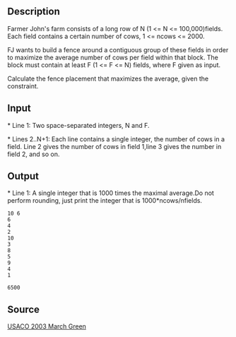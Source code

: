 <h2>Description</h2><p>Farmer John's farm consists of a long row of N (1 &lt;= N &lt;= 100,000)fields.  Each field contains a certain number of cows, 1 &lt;= ncows &lt;= 2000.
</p>
FJ wants to build a fence around a contiguous group of these fields in order to maximize the average number of cows per field within that block. The block must contain at least F (1 &lt;= F &lt;= N) fields, where F given as input.

Calculate the fence placement that maximizes the average, given the constraint.  
<h2>Input</h2><p>* Line 1: Two space-separated integers, N and F.
</p>
* Lines 2..N+1: Each line contains a single integer, the number of cows in a field. Line 2 gives the number of cows in field 1,line 3 gives the number in field 2, and so on.
<h2>Output</h2><p>* Line 1: A single integer that is 1000 times the maximal average.Do not perform rounding, just print the integer that is 1000*ncows/nfields.
</p><pre><code class="language-input1">10 6
6 
4
2
10
3
8
5
9
4
1
</code></pre><pre><code class="language-output1">6500
</code></pre><h2>Source</h2><a href="searchproblem?field=source&amp;key=USACO+2003+March+Green">USACO 2003 March Green</a>